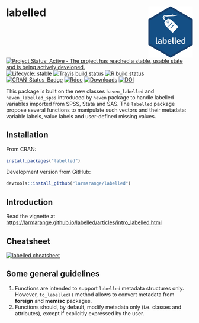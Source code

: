 # labelled <img src="man/figures/labelled.png" align="right" width="120" />

<!-- badges: start -->

[![Project Status: Active - The project has reached a stable, usable
state and is being actively
developed.](https://www.repostatus.org/badges/0.1.0/active.svg)](https://www.repostatus.org/#active)
[![Lifecycle:
stable](https://img.shields.io/badge/lifecycle-stable-brightgreen.svg)](https://www.tidyverse.org/lifecycle/#stable)
[![Travis build status](https://travis-ci.com/larmarange/labelled.svg?branch=master)](https://travis-ci.com/larmarange/labelled)
[![R build status](https://github.com/larmarange/labelled/workflows/R-CMD-check/badge.svg)](https://github.com/larmarange/labelled/actions)
[![CRAN\_Status\_Badge](https://www.r-pkg.org/badges/version/labelled)](https://cran.r-project.org/package=labelled)
[![Rdoc](https://www.rdocumentation.org/badges/version/labelled)](https://www.rdocumentation.org/packages/labelled)
[![Downloads](https://cranlogs.r-pkg.org/badges/labelled)](https://cran.r-project.org/package=labelled)
[![DOI](https://www.zenodo.org/badge/38772078.svg)](https://www.zenodo.org/badge/latestdoi/38772078)
<!-- [![Codecov test coverage](https://codecov.io/gh/larmarange/labelled/branch/master/graph/badge.svg)](https://codecov.io/gh/larmarange/labelled?branch=master) -->
<!-- badges: end -->

This package is built on the new classes `haven_labelled` and
`haven_labelled_spss` introduced by `haven` package to handle labelled
variables imported from SPSS, Stata and SAS. The `labelled` package
propose several functions to manipulate such vectors and their metadata:
variable labels, value labels and user-defined missing values.

## Installation

From CRAN:

``` r
install.packages("labelled")
```

Development version from GitHub:

``` r
devtools::install_github("larmarange/labelled")
```

## Introduction

Read the vignette at
<https://larmarange.github.io/labelled/articles/intro_labelled.html>

## Cheatsheet

[![labelled
cheatsheet](https://github.com/larmarange/labelled/raw/master/cheatsheet/labelled_cheatsheet.png)](https://github.com/larmarange/labelled/raw/master/cheatsheet/labelled_cheatsheet.pdf)

## Some general guidelines

1.  Functions are intended to support `labelled` metadata structures
    only. However, `to_labelled()` method allows to convert metadata
    from **foreign** and **memisc** packages.
2.  Functions should, by default, modify metadata only (i.e. classes and
    attributes), except if explicitly expressed by the user.
